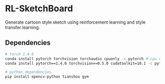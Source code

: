 # RL-SketchBoard
Generate cartoon style sketch using reinforcement learning and style transfer learning.

## Dependencies
```bash
# torch 1.4.0
conda install pytorch torchvision torchaudio cpuonly -c pytorch # cpu only
conda install pytorch==1.4.0 torchvision==0.5.0 cudatoolkit=10.1 -c pytorch # with cuda 10.1

# python dependencies
pip install opencv-python tianshou gym
```